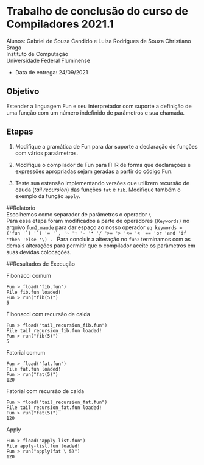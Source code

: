 # Trabalho de conclusão do curso de Compiladores 2021.1

Alunos: Gabriel de Souza Candido e Luiza Rodrigues de Souza
Christiano Braga  
Instituto de Computação  
Universidade Federal Fluminense

- Data de entrega: 24/09/2021

## Objetivo

Estender a linguagem Fun e seu interpretador com suporte a definição
de uma função com um número indefinido de parâmetros e sua chamada.

## Etapas

1. Modifique a gramática de Fun para dar suporte a declaração de
   funções com vários paraâmetros.  

   
2. Modifique o compilador de Fun para Π IR de forma que declarações e
   expressões apropriadas sejam geradas a partir do código Fun.
   
   
3. Teste sua estensão implementando versões que utilizem recursão de
   cauda (_tail recursion_) das funções ```fat``` e ```fib```. Modifique também o
   exemplo da função ```apply```.
   
##Relatorio    
   Escolhemos como separador de parâmetros o operador ```\```   
   Para essa etapa foram modificados a parte de operadores ```(Keywords)``` no arquivo ```fun2.maude```  para dar espaço ao nosso operador
   ```eq keywords = ('fun '`( '`) '= '`, '~ '+ '- '* '/ '>= '> '<= '< '== 'or 'and 'if 'then 'else '\) . ```
   Para concluir a alteração no ```fun2``` terminamos com as demais alterações para permitir que o compilador aceite os parâmetros em suas devidas colocações.
   
##Resultados de Execução

Fibonacci comum
 ```
Fun > fload("fib.fun")
File fib.fun loaded!
Fun > run("fib(5)")
5

 ```   
 
 
Fibonacci com recursão de calda
 ```
Fun > fload("tail_recursion_fib.fun")
File tail_recursion_fib.fun loaded!
Fun > run("fib(5)")
5

 ```   
Fatorial comum
 ```
Fun > fload("fat.fun")
File fat.fun loaded!
Fun > run("fat(5)")
120

 ```   
Fatorial com recursão de calda
 ```
Fun > fload("tail_recursion_fat.fun")
File tail_recursion_fat.fun loaded!
Fun > run("fat(5)")
120

 ```   
 Apply
  ```
Fun > fload("apply-list.fun")
File apply-list.fun loaded!
Fun > run("apply(fat \ 5)")
120

 ```   
   
   
